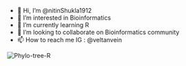 - 👋 Hi, I’m @nitinShukla1912
- 👀 I’m interested in Bioinformatics
- 🌱 I’m currently learning R
- 💞️ I’m looking to collaborate on Bioinformatics community
- 📫 How to reach me IG : @veltanvein

<!---
nitinShukla1912/nitinShukla1912 is a ✨ special ✨ repository because its `README.md` (this file) appears on your GitHub profile.
You can click the Preview link to take a look at your changes.
--->
![Phylo-tree-R](https://user-images.githubusercontent.com/96987153/147880403-bf2df368-7d82-4287-ada3-9deb7a449802.jpeg)

